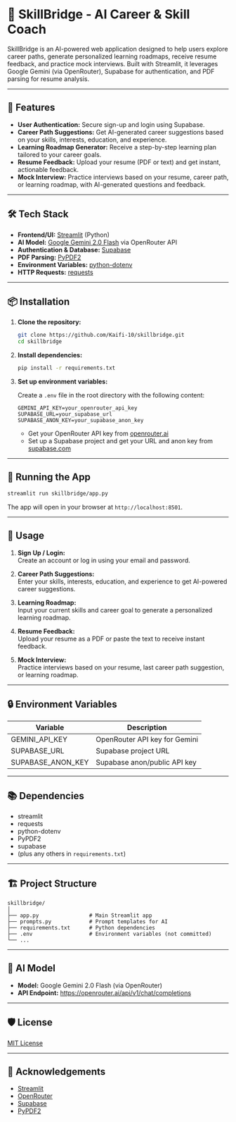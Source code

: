 # 🚀 SkillBridge - AI Career & Skill Coach

SkillBridge is an AI-powered web application designed to help users explore career paths, generate personalized learning roadmaps, receive resume feedback, and practice mock interviews. Built with Streamlit, it leverages Google Gemini (via OpenRouter), Supabase for authentication, and PDF parsing for resume analysis.

---

## 🌟 Features

- **User Authentication:** Secure sign-up and login using Supabase.
- **Career Path Suggestions:** Get AI-generated career suggestions based on your skills, interests, education, and experience.
- **Learning Roadmap Generator:** Receive a step-by-step learning plan tailored to your career goals.
- **Resume Feedback:** Upload your resume (PDF or text) and get instant, actionable feedback.
- **Mock Interview:** Practice interviews based on your resume, career path, or learning roadmap, with AI-generated questions and feedback.

---

## 🛠️ Tech Stack

- **Frontend/UI:** [Streamlit](https://streamlit.io/) (Python)
- **AI Model:** [Google Gemini 2.0 Flash](https://openrouter.ai/) via OpenRouter API
- **Authentication & Database:** [Supabase](https://supabase.com/)
- **PDF Parsing:** [PyPDF2](https://pypi.org/project/PyPDF2/)
- **Environment Variables:** [python-dotenv](https://pypi.org/project/python-dotenv/)
- **HTTP Requests:** [requests](https://pypi.org/project/requests/)

---

## 📦 Installation

1. **Clone the repository:**
   ```bash
   git clone https://github.com/Kaifi-10/skillbridge.git
   cd skillbridge
   ```

2. **Install dependencies:**
   ```bash
   pip install -r requirements.txt
   ```

3. **Set up environment variables:**

   Create a `.env` file in the root directory with the following content:
   ```
   GEMINI_API_KEY=your_openrouter_api_key
   SUPABASE_URL=your_supabase_url
   SUPABASE_ANON_KEY=your_supabase_anon_key
   ```

   - Get your OpenRouter API key from [openrouter.ai](https://openrouter.ai/)
   - Set up a Supabase project and get your URL and anon key from [supabase.com](https://supabase.com/)

---

## 🚀 Running the App

```bash
streamlit run skillbridge/app.py
```

The app will open in your browser at `http://localhost:8501`.

---

## 📝 Usage

1. **Sign Up / Login:**  
   Create an account or log in using your email and password.

2. **Career Path Suggestions:**  
   Enter your skills, interests, education, and experience to get AI-powered career suggestions.

3. **Learning Roadmap:**  
   Input your current skills and career goal to generate a personalized learning roadmap.

4. **Resume Feedback:**  
   Upload your resume as a PDF or paste the text to receive instant feedback.

5. **Mock Interview:**  
   Practice interviews based on your resume, last career path suggestion, or learning roadmap.

---

## 🔒 Environment Variables

| Variable            | Description                        |
|---------------------|------------------------------------|
| GEMINI_API_KEY      | OpenRouter API key for Gemini      |
| SUPABASE_URL        | Supabase project URL               |
| SUPABASE_ANON_KEY   | Supabase anon/public API key       |

---

## 📚 Dependencies

- streamlit
- requests
- python-dotenv
- PyPDF2
- supabase
- (plus any others in `requirements.txt`)

---

## 🏗️ Project Structure

```
skillbridge/
│
├── app.py                # Main Streamlit app
├── prompts.py            # Prompt templates for AI
├── requirements.txt      # Python dependencies
├── .env                  # Environment variables (not committed)
└── ...
```

---

## 🤖 AI Model

- **Model:** Google Gemini 2.0 Flash (via OpenRouter)
- **API Endpoint:** https://openrouter.ai/api/v1/chat/completions

---

## 🛡️ License

[MIT License](LICENSE)

---

## 🙏 Acknowledgements

- [Streamlit](https://streamlit.io/)
- [OpenRouter](https://openrouter.ai/)
- [Supabase](https://supabase.com/)
- [PyPDF2](https://pypi.org/project/PyPDF2/)
